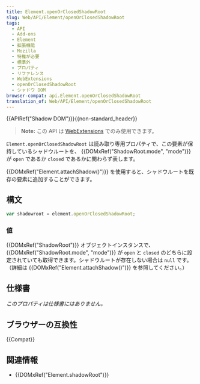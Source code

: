 ```yaml
---
title: Element.openOrClosedShadowRoot
slug: Web/API/Element/openOrClosedShadowRoot
tags:
  - API
  - Add-ons
  - Element
  - 拡張機能
  - Mozilla
  - 特権が必要
  - 標準外
  - プロパティ
  - リファレンス
  - WebExtensions
  - openOrClosedShadowRoot
  - シャドウ DOM
browser-compat: api.Element.openOrClosedShadowRoot
translation_of: Web/API/Element/openOrClosedShadowRoot
---
```

{{APIRef("Shadow DOM")}}{{non-standard_header}}

> **Note:** この API は [WebExtensions](/ja/docs/Mozilla/Add-ons/WebExtensions) でのみ使用できます。

`Element.openOrClosedShadowRoot` は読み取り専用プロパティで、この要素が保持しているシャドウルートを、 {{DOMxRef("ShadowRoot.mode", "mode")}} が `open` であるか `closed` であるかに関わらず表します。

{{DOMxRef("Element.attachShadow()")}} を使用すると、シャドウルートを既存の要素に追加することができます。

## 構文

```js
var shadowroot = element.openOrClosedShadowRoot;
```

### 値

{{DOMxRef("ShadowRoot")}} オブジェクトインスタンスで、 {{DOMxRef("ShadowRoot.mode", "mode")}} が `open` と `closed` のどちらに設定されていても取得できます。シャドウルートが存在しない場合は `null` です。
（詳細は {{DOMxRef("Element.attachShadow()")}} を参照してください。）

## 仕様書

_このプロパティは仕様書にはありません。_

## ブラウザーの互換性

{{Compat}}

## 関連情報

- {{DOMxRef("Element.shadowRoot")}}
